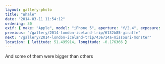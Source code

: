 ```yaml
---
layout: gallery-photo
title: "Whale"
date: "2014-03-11 11:54:12"
ordering: 30
exif: { make: "Apple", model: "iPhone 5", aperture: "f/2.4", exposure: "1/20" }
previous: "/gallery/2014-london-iceland-trip/6132b85-giraffe"
next: "/gallery/2014-london-iceland-trip/43e714a-missouri-monster"
location: { latitude: 51.495914, longitude: -0.176366 }
---
```


And some of them were bigger than others
